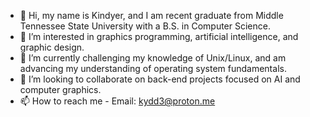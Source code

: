 - 👋 Hi, my name is Kindyer, and I am recent graduate from Middle Tennessee State University with a B.S. in Computer Science.
- 👀 I’m interested in graphics programming, artificial intelligence, and graphic design.
- 🌱 I’m currently challenging my knowledge of Unix/Linux, and am advancing my understanding of operating system fundamentals. 
- 💞️ I’m looking to collaborate on back-end projects focused on AI and computer graphics.
- 📫 How to reach me - Email: kydd3@proton.me
